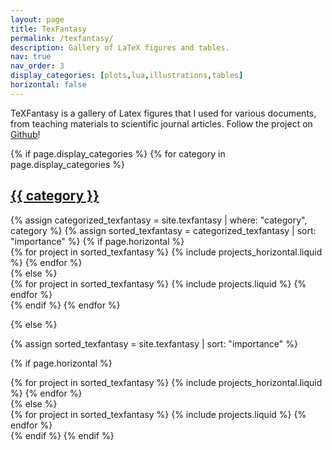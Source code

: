 ```yaml
---
layout: page
title: TexFantasy
permalink: /texfantasy/
description: Gallery of LaTeX figures and tables.
nav: true
nav_order: 3
display_categories: [plots,lua,illustrations,tables]
horizontal: false
---
```

TeXFantasy is a gallery of Latex figures that I used for various documents, 
from teaching materials to scientific journal articles. Follow the project on
[Github](https://github.com/bvieuble/TeXFantasy)!

<!-- pages/projects.md -->
<div class="projects">
{% if page.display_categories %}
  <!-- Display categorized projects -->
  {% for category in page.display_categories %}
  <a id="{{ category }}" href=".#{{ category }}">
    <h2 class="category">{{ category }}</h2>
  </a>
  {% assign categorized_texfantasy = site.texfantasy | where: "category", category %}
  {% assign sorted_texfantasy = categorized_texfantasy | sort: "importance" %}
  <!-- Generate cards for each project -->
  {% if page.horizontal %}
  <div class="container">
    <div class="row row-cols-1 row-cols-md-2">
    {% for project in sorted_texfantasy %}
      {% include projects_horizontal.liquid %}
    {% endfor %}
    </div>
  </div>
  {% else %}
  <div class="row row-cols-1 row-cols-md-3">
    {% for project in sorted_texfantasy %}
      {% include projects.liquid %}
    {% endfor %}
  </div>
  {% endif %}
  {% endfor %}

{% else %}

<!-- Display projects without categories -->

{% assign sorted_texfantasy = site.texfantasy | sort: "importance" %}

  <!-- Generate cards for each project -->

{% if page.horizontal %}

  <div class="container">
    <div class="row row-cols-1 row-cols-md-2">
    {% for project in sorted_texfantasy %}
      {% include projects_horizontal.liquid %}
    {% endfor %}
    </div>
  </div>
  {% else %}
  <div class="row row-cols-1 row-cols-md-3">
    {% for project in sorted_texfantasy %}
      {% include projects.liquid %}
    {% endfor %}
  </div>
  {% endif %}
{% endif %}
</div>
